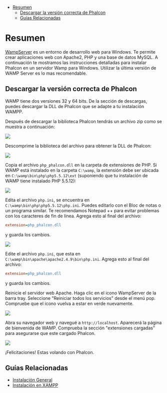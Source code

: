 <div class='article-menu'>
  <ul>
    <li>
      <a href="#overview">Resumen</a>
      <ul>
        <li>
          <a href="#phalcon">Descargar la versión correcta de Phalcon</a>
        </li>
        <li>
          <a href="#related">Guías Relacionadas</a>
        </li>
      </ul>
    </li>
  </ul>
</div>

<a name='overview'></a>

# Resumen

[WampServer](http://www.wampserver.com/en/) es un entorno de desarrollo web para Windows. Te permite crear aplicaciones web con Apache2, PHP y una base de datos MySQL. A continuación te mostramos las instrucciones detalladas para instalar Phalcon en un servidor Wamp para Windows. Utilizar la última versión de WAMP Server es lo mas recomendable.

<a name='phalcon'></a>

## Descargar la versión correcta de Phalcon

WAMP tiene dos versiones 32 y 64 bits. De la sección de descargas, puedes descargar la DLL de Phalcon que se adapte a tu instalación WAMPP.

Después de descargar la biblioteca Phalcon tendrás un archivo zip como se muestra a continuación:

![](/images/content/webserver-xampp-1.png)

Descomprime la biblioteca del archivo para obtener la DLL de Phalcon:

![](/images/content/webserver-xampp-2.png)

Copia el archivo `php_phalcon.dll` en la carpeta de extensiones de PHP. Si WAMP está instalado en la carpeta `C:\wamp`, la extensión debe ser ubicada en `C:\wamp\bin\php\php5.5.12\ext` (suponiendo que tu instalación de WAMP tiene instalado PHP 5.5.12):

![](/images/content/webserver-wamp-1.png)

Edita el archivo `php.ini`, se encuentra en `C:\wamp\bin\php\php5.5.12\php.ini`. Puedes editarlo con el Bloc de notas o un programa similar. Te recomendamos Notepad ++ para evitar problemas con los caracteres de fin de línea. Agrega esto al final del archivo:

```ini
extension=php_phalcon.dll
```

y guarda los cambios.

![](/images/content/webserver-wamp-2.png)

Edite el archivo `php.ini`, que esta en `C:\wamp\bin\apache\apache2.4.9\bin\php.ini`. Agrega esto al final del archivo:

```ini
extension=php_phalcon.dll
```

y guarda los cambios.

Reinicie el servidor web Apache. Haga clic en el icono WampServer de la barra tray. Seleccione "Reiniciar todos los servicios" desde el menú pop. Compruebe que el icono vuelva a estar en verde nuevamente.

![](/images/content/webserver-wamp-3.png)

Abra su navegador web y navegué a `http://localhost`. Aparecerá la página de bienvenida de WAMP. Comprueba la sección "extensiones cargadas" para asegurarse que este cargado Phalcon.

![](/images/content/webserver-wamp-4.png)

¡Felicitaciones! Estas volando con Phalcon.

<a name='related'></a>

## Guías Relacionadas

* [Instalación General](/[[language]]/[[version]]/installation)
* [Instalación en XAMPP](/[[language]]/[[version]]/webserver-xampp)